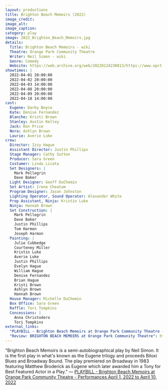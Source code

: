 ```yaml
---
layout: productions
title: Brighton Beach Memoirs (2022)
image_credit: 
image_alt:
image_caption:
category: play
image: 2022_Brighton_Beach_Memoirs.jpg
details:
  Title: Brighton Beach Memoirs - wiki
  Theatre: Orange Park Community Theatre
  Writer: Neil Simon - wiki
  Genre: Comedy
  Website: https://web.archive.org/web/20220124230813/https://www.opct.info/52nd-season
showtimes: |
  2022-04-01 20:00:00
  2022-04-02 20:00:00
  2022-04-03 14:00:00
  2022-04-08 20:00:00
  2022-04-09 20:00:00
  2022-04-10 14:00:00
cast:
  Eugene: Darby Boyce
  Kate: Denise Fernandez
  Blanche: Kristi Brown
  Stanley: Austin Kelley
  Jack: Ron Price
  Nora: Ashlyn Brown
  Laurie: Averie Luke
crew:
  Director: Izzy Hague
  Assistant Director: Justin Phillips
  Stage Manager: Cathy Sutton
  Producer: Sara Green
  Costumer: Linda Licata
  Set Designers: |
    Mark Pellegrin
    Dave Baker
  Light Designer: Geoff DuChemin
  Set Artist: Irene Cheatum
  Program Designer: Jason Johnston
  Lighting Operator, Sound Operator: Alexander White
  Prop Assistant, Ninja: Kristin Luke
  Ninja: Hannah Brown
  Set Construction: |
    Mark Pellegrin
    Dave Baker
    Justin Phillips
    Tom Harmon
    Joseph Harmon
  Painting: |
    Julie Cubbedge
    Courteney Miller
    Kristin Luke
    Averie Luke
    Justin Phillips
    Evelyn Hague
    William Hague
    Denise Fernandez
    Brian Hague
    Kristi Brown
    Ashlyn Brown
    Hannah Brown
  House Manager: Michelle DuChemin
  Box Office: Sara Green
  Raffle: Tori Tompkins
  Concessions: |
    Anna Christodero
    Tori Tompkins
external_links:
  "PLAYBILL - Brighton Beach Memoirs at Orange Park Community Theatre - Performances April 1, 2022 to April 10, 2022": https://www.playbillder.com/show/vip/Orange_Park_Community_Theatre/2022/Brighton_Beach_Memoirs_111214
  "Review: BRIGHTON BEACH MEMOIRS at Orange Park Community Theatre": https://www.broadwayworld.com/jacksonville/article/BWW-Review-BRIGHTON-BEACH-MEMOIRS-at-Orange-Park-Community-Theatre-20220404
---
```

"Brighton Beach Memoirs is a semi-autobiographical play by Neil Simon. It is the first play in what's known as the Eugene trilogy and proceeds Biloxi Blues and Broadway Bound. The play premiered on Broadway in 1983 featuring Matthew Broderick as Eugene which later awarded him a Tony for Best Featured Actor in a Play." — [PLAYBILL - Brighton Beach Memoirs at Orange Park Community Theatre - Performances April 1, 2022 to April 10, 2022](https://www.playbillder.com/show/vip/Orange_Park_Community_Theatre/2022/Brighton_Beach_Memoirs_111214)
